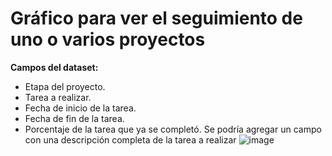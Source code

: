 # Gráfico para ver el seguimiento de uno o varios proyectos

**Campos del dataset:**
- Etapa del proyecto.
- Tarea a realizar.
- Fecha de inicio de la tarea.
- Fecha de fin de la tarea.
- Porcentaje de la tarea que ya se completó.
Se podría agregar un campo con una descripción completa de la tarea a realizar
![image](https://user-images.githubusercontent.com/44007348/132109251-a9eca54a-e463-4c11-853b-2968e878ca8a.png)
